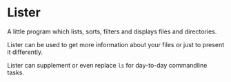Lister
======

A little program which lists, sorts, filters and displays files and directories.

Lister can be used to get more information about your files or just to present it differently.

Lister can supplement or even replace `ls` for day-to-day commandline tasks.


